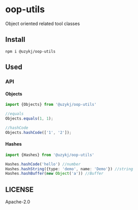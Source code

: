 # oop-utils
Object oriented related tool classes

## Install
```shell script
npm i @uzykj/oop-utils
```

## Used
### API
#### Objects
```typescript
import {Objects} from '@uzykj/oop-utils'

//equals
Objects.equals(1, 1);

//hashCode
Objects.hashCode(['1', '2']);
```
#### Hashes
```typescript
import {Hashes} from '@uzykj/oop-utils'

Hashes.hashCode('hello') //number
Hashes.hashString({type: 'demo', name: 'Demo'}) //string
Hashes.hashBuffer(new Object('a')) //Buffer
```

## LICENSE
Apache-2.0
